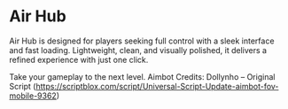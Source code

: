 # Air Hub
Air Hub is designed for players seeking full control with a sleek interface and fast loading. Lightweight, clean, and visually polished, it delivers a refined experience with just one click.

Take your gameplay to the next level.
Aimbot Credits: Dollynho – Original Script (https://scriptblox.com/script/Universal-Script-Update-aimbot-fov-mobile-9362)